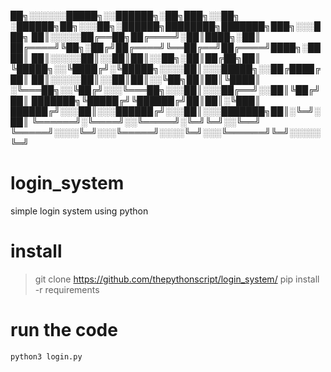 
██╗░░░░░░█████╗░░██████╗░██╗███╗░░██╗  ░██████╗██╗░░░██╗░██████╗████████╗███████╗███╗░░░███╗
██║░░░░░██╔══██╗██╔════╝░██║████╗░██║  ██╔════╝╚██╗░██╔╝██╔════╝╚══██╔══╝██╔════╝████╗░████║
██║░░░░░██║░░██║██║░░██╗░██║██╔██╗██║  ╚█████╗░░╚████╔╝░╚█████╗░░░░██║░░░█████╗░░██╔████╔██║
██║░░░░░██║░░██║██║░░╚██╗██║██║╚████║  ░╚═══██╗░░╚██╔╝░░░╚═══██╗░░░██║░░░██╔══╝░░██║╚██╔╝██║
███████╗╚█████╔╝╚██████╔╝██║██║░╚███║  ██████╔╝░░░██║░░░██████╔╝░░░██║░░░███████╗██║░╚═╝░██║
╚══════╝░╚════╝░░╚═════╝░╚═╝╚═╝░░╚══╝  ╚═════╝░░░░╚═╝░░░╚═════╝░░░░╚═╝░░░╚══════╝╚═╝░░░░░╚═╝
# login_system
simple login system using python
# install
> git clone https://github.com/thepythonscript/login_system/
> pip install -r requirements
# run the code
`python3 login.py`
